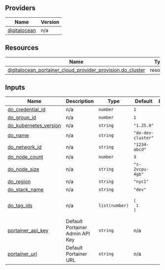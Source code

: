 <!-- BEGIN_TF_DOCS -->


## Providers

| Name | Version |
|------|---------|
| <a name="provider_digitalocean"></a> [digitalocean](#provider\_digitalocean) | n/a |

## Resources

| Name | Type |
|------|------|
| [digitalocean_portainer_cloud_provider_provision.do_cluster](https://registry.terraform.io/providers/hashicorp/digitalocean/latest/docs/resources/portainer_cloud_provider_provision) | resource |

## Inputs

| Name | Description | Type | Default | Required |
|------|-------------|------|---------|:--------:|
| <a name="input_do_credential_id"></a> [do\_credential\_id](#input\_do\_credential\_id) | n/a | `number` | `1` | no |
| <a name="input_do_group_id"></a> [do\_group\_id](#input\_do\_group\_id) | n/a | `number` | `1` | no |
| <a name="input_do_kubernetes_version"></a> [do\_kubernetes\_version](#input\_do\_kubernetes\_version) | n/a | `string` | `"1.25.0"` | no |
| <a name="input_do_name"></a> [do\_name](#input\_do\_name) | n/a | `string` | `"do-dev-cluster"` | no |
| <a name="input_do_network_id"></a> [do\_network\_id](#input\_do\_network\_id) | n/a | `string` | `"1234-abcd"` | no |
| <a name="input_do_node_count"></a> [do\_node\_count](#input\_do\_node\_count) | n/a | `number` | `3` | no |
| <a name="input_do_node_size"></a> [do\_node\_size](#input\_do\_node\_size) | n/a | `string` | `"s-2vcpu-4gb"` | no |
| <a name="input_do_region"></a> [do\_region](#input\_do\_region) | n/a | `string` | `"nyc1"` | no |
| <a name="input_do_stack_name"></a> [do\_stack\_name](#input\_do\_stack\_name) | n/a | `string` | `"dev"` | no |
| <a name="input_do_tag_ids"></a> [do\_tag\_ids](#input\_do\_tag\_ids) | n/a | `list(number)` | <pre>[<br/>  1<br/>]</pre> | no |
| <a name="input_portainer_api_key"></a> [portainer\_api\_key](#input\_portainer\_api\_key) | Default Portainer Admin API Key | `string` | n/a | yes |
| <a name="input_portainer_url"></a> [portainer\_url](#input\_portainer\_url) | Default Portainer URL | `string` | n/a | yes |
<!-- END_TF_DOCS -->